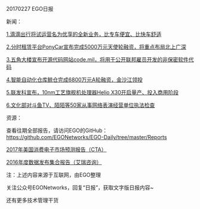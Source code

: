 20170227 EGO日报

新闻：

[1.滴滴出行将试运营名为优享的全新业务，比专车便宜、比快车舒适](http://www.pingwest.com/wire/didiuber/)

[2.分时租赁平台PonyCar宣布完成5000万元天使轮融资，将重点布局北上广深](http://36kr.com/p/5065115.html?ktm_source=feed)

[3.五角大楼宣布开源代码网站code.mil，将用于公开联邦雇员开发的非保密软件代码](http://www.solidot.org/story?sid=51497)

[4.智能自动化仓库鲸仓完成6800万元A轮融资，金沙江领投](http://www.iyiou.com/p/39992)

[5.联发科宣布，10nm工艺旗舰机处理器Helio X30开启量产、投入商用阶段](http://news.mydrivers.com/1/521/521289.htm)

[6.文化部对斗鱼TV、陌陌等50家从事网络表演经营单位执法检查](http://www.techweb.com.cn/onlinegamenews/2017-02-27/2492545.shtml)

资源：

查看往期全部报告，请访问EGO的GitHub：https://github.com/EGONetworks/EGO-Daily/tree/master/Reports

[2017年美国消费电子市场预测报告（CTA）](http://t.cn/Rib2w3V)

[2016年度数据发布集合报告（艾瑞咨询）](http://t.cn/Rib2vrL)

注：上述内容来源于互联网，由EGO整理

关注公众号EGONetworks，回复“日报”，获取文字版日报内容~

还有更多技术管理干货
